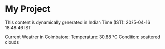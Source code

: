 # My Project

This content is dynamically generated in Indian Time (IST): 2025-04-16 18:48:46 IST


Current Weather in Coimbatore:
Temperature: 30.88 °C
Condition: scattered clouds
